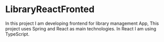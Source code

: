 # LibraryReactFronted
In this project I am developing frontend for library management App, This project uses Spring and React as main technologies. In React I am using TypeScript. 
